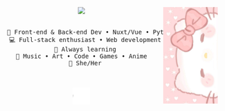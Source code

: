 <div align="center">
<img src="https://github.com/yuuzu/yuuzu/blob/main/assets/338b06b2a608d65603cd953db76ff810.png?raw=true" width="25%" align="right" />
<img src="https://readme-typing-svg.demolab.com/demo/?font=Montserrat&color=F4D7F7&center=true&vCenter=true&lines=Hello!+I'm+Yuzuk" width="70%" />
<br><br>
<pre>
  💼 Front-end & Back-end Dev • Nuxt/Vue • Python • JavaScript  
  💻 Full-stack enthusiast • Web development
  📖 Always learning
  🎨 Music • Art • Code • Games • Anime  
  🌸 She/Her
</pre>
<br><br>
<img src="https://github.com/yuuzu/yuuzu/blob/main/assets/HelloKittyBooty.gif" height="40" />
</div>
